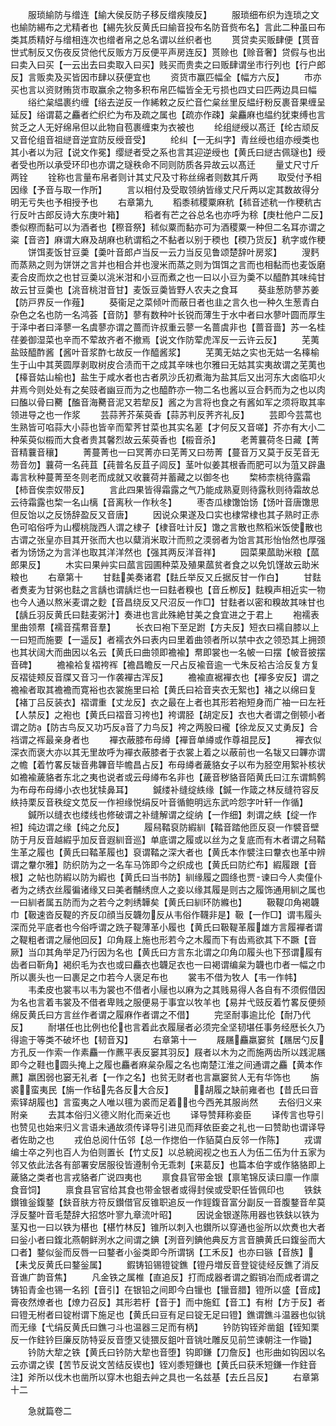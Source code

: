 <!-- { "loadSidebar": true } -->
　　服琐緰防与缯连【緰大侯反防子移反缯疾陵反】
　　服琐细布织为连琐之文也緰防緆布之尤精者也【緆先狄反黄氏曰緰音投布名防音赀布名】言此二种虽曰布类其质精好与缯相连次也缯者帛之总名谓以丝织者也
　　贳贷卖买贩肆便【贳音世式制反又伤夜反贷他代反贩方万反便平声房连反】贳赊也【赊音奢】贷假与也出曰卖入曰买【一云出去曰卖取入曰买】贱买而贵卖之曰贩肆谓坐市行列也【行户郎反】言贩卖及买皆因市肆以获便宜也
　　资货市赢匹幅全【幅方六反】
　　市亦买也言以资财贿货市取赢余之物多积布帛匹幅皆全无亏损也四丈曰匹两边具曰幅
　　绤纻枲緼裹约缠【绤去逆反一作絺敕之反纻音伫枲丝里反緼纡粉反裹音果缠呈延反】绤谓葛之麤者纻织纻为布及疏之属也【疏亦作疎】枲麤麻也緼约犹束缚也言贫乏之人无好绵帛但以此物自苞裹缠束为衣被也
　　纶组縌绶以髙迁【纶古顽反又音伦组音祖縌音逆宜防反绶音受】
　　纶纠【一无纠字】青丝绶也组亦绶类也其小者以为冠【说文作冕】缨縌者受之系也言其迎逆绶也【黄氏曰縌古佩璲也】绶者受也所以承受环印也亦谓之璲秩命不同则防质各异故云以髙迁
　　量丈尺寸斤两铨
　　铨称也言量布帛者则计其丈尺及寸称丝绵者则数其斤两
　　取受付予相因缘【予音与取一作所】
　　言以相付及受取领纳皆缘丈尺斤两以定其数故得分明无亏失也予相授予也
　　右章第九
　　稻黍秫稷粟麻秔【秫音述秔一作稉秔古行反叶古郎反诗大东庚叶箱】
　　稻者有芒之谷总名也亦呼为稌【庚杜他户二反】黍似穄而黏可以为酒者也【穄音祭】秫似粟而黏亦可为酒稷粟一种但二名耳亦谓之粢【音咨】麻谓大麻及胡麻也秔谓稻之不黏者以别于稬也【稬乃货反】秔字或作稉
　　饼饵麦饭甘豆羮【羮叶音郎卢当反一云力当反见鲁颂楚辞叶房浆】
　　溲麫而蒸熟之则为饼饼之言并也相合并也溲米而蒸之则为饵饵之言而也相黏而也麦饭磨麦合皮而炊之也甘豆羮以洮米泔和小豆而煮之也一曰以小豆为羮不以醯酢其味纯甘故云甘豆羮也【洮音桃泔音甘】麦饭豆羮皆野人农夫之食耳
　　葵韭葱防蓼苏姜【防戸界反一作薤】
　　葵衞足之菜倾叶而蔽日者也韭之言久也一种久生葱青白杂色之名也防一名鸿荟【音防】蓼有数种叶长锐而薄生于水中者曰水蓼叶圆而厚生于泽中者曰泽蓼一名虞蓼亦谓之蔷而许叔重云蓼一名蔷虞非也【蔷音啬】苏一名桂荏姜御湿菜也辛而不荤故齐者不撤焉【说文作防荤虎浑反一云许云反】
　　芜荑盐豉醯酢酱【酱叶音浆酢七故反一作醯酱浆】
　　芜荑无姑之实也无姑一名橭榆生于山中其荚圆厚剥取树皮合渍而干之成其辛味也尔雅曰无姑其实夷故谓之芜荑也【橭音姑山榆也】盐生于咸水者也古者夙沙氏初煮海为盐其后又出河东大卤临卭火井焉今则处处有之矣豉者幽豆而为之也醯酢亦一物二名也酱以豆合麫而为之也以肉曰醢以骨曰臡【醢音海臡音泥又若犂反】酱之为言将也食之有酱如军之须将取其率领进导之也一作浆
　　芸蒜荠芥茱萸香【蒜苏判反荠齐礼反】
　　芸即今芸蒿也生熟皆可啗蒜大小蒜也皆辛而荤荠甘菜也其实名蒫【才何反又音嗟】芥亦有大小二种茱萸似榝而大食者贵其馨烈故云茱萸香也【榝音杀】
　　老菁蘘荷冬日藏【菁音精蘘音穰】
　　菁蔓菁也一曰冥菁亦曰芜菁又曰芴菁【蔓音万又莫于反芜音无芴音勿】蘘荷一名莼苴【莼普名反苴子闾反】茎叶似姜其根香而肥可以为菹又辟蛊毒言秋种蔓菁至冬则老而成就又收蘘荷并蓄藏之以御冬也
　　棃柿柰桃待露霜【柿音俟柰奴带反】
　　言此四果皆得霜露之气乃能成熟夏则待露秋则待霜故总云待霜露也棃一名山樆【音离秋一作秋冬】
　　枣杏瓜棣馓饴饧【饧叶音唐馓思但反饴以之反饧辞盈反又音唐】
　　因说众果遂及口实也棣常棣也其子熟时正赤色可啗俗呼为山樱桃陇西人谓之棣子【棣音吐计反】馓之言散也熬稻米饭使散也古谓之张皇亦目其开张而大也以糵消米取汁而煎之渜弱者为饴言其形怡怡然也厚强者为饧饧之为言洋也取其洋洋然也【强其两反洋音祥】
　　园菜果蓏助米粮【蓏郎果反】
　　木实曰果艸实曰蓏言园圃种菜及殖果蓏贫者食之以免饥馑故云助米粮也
　　右章第十
　　甘麮美奏诸君【麮丘举反又丘据反甘一作白】
　　甘麮者煑麦为甘粥也麮之言龋也谓龋烂也一曰麮者糗也【音丘栁反】麮糗声相近实一物也今人通以熬米麦谓之麨【音昌绕反又尺沼反一作□】甘麮者以密和糗故其味甘也【龋丘羽反黄氏曰麮麦粥汁】奏进也言此殊絶甘美之食宜进之于君上
　　袍襦表里曲领帬【襦音孺帬音羣】
　　长衣曰袍下至足跗【方夫反】短衣曰襦自膝以上一曰短而施要【一遥反】者襦衣外曰表内曰里着曲领者所以禁中衣之领恐其上拥颈也其状阔大而曲因以名云【黄氏曰曲领即襜褕】帬即裳也一名帔一曰摆【帔音披摆音碑】
　　襜褕袷复褶袴裈【襜昌瞻反一尺占反褕音逾一弋朱反袷古洽反复方复反褶徒颊反音牒又音习一作袭襌古浑反】
　　襜褕直裾襌衣也【襌多安反】谓之襜褕者取其襜襜而寛裕也衣裳施里曰袷【黄氏曰袷音夹衣无絮也】褚之以绵曰复【褚丁吕反装衣】褶谓重【丈龙反】衣之最在上者也其形若袍短身而广袖一曰左衽【人禁反】之袍也【黄氏曰褶音习袴也】袴谓胫【胡定反】衣也大者谓之倒顿小者谓之防【防古鸟反又功巧反音了力鸟反】袴之两股曰襱【徐龙反又丈勇反】合裆谓之裈最亲身者也
　　襌衣蔽膝布母繜【襌音单繜或作尊祖昆反】
　　襌衣似深衣而褒大亦以其无里故呼为襌衣蔽膝者于衣裳上着之以蔽前也一名韨又曰韠亦谓之幨【着竹畧反韨音弗韠音毕幨昌占反】布母繜者薉貉女子以布为胫空用絮补核状如襜褕薉貉者东北之夷也说者或云母繜布名非也【薉音秽貉音陌黄氏曰江东谓鹪鹩为布母布母繜小衣也犹犊鼻耳】
　　鍼缕补缝绽紩缘【鍼一作箴之林反缝符容反紩持栗反音秩绽文苋反一作袒缘悦绢反叶音循鲍明远东武吟怨字叶轩一作循】
　　鍼所以缝衣也缕线也修破谓之补缝解谓之绽纳【一作细】刺谓之紩【绽一作袒】纯边谓之缘【纯之允反】
　　履舄鞜裒防縀紃【鞜音踏他匝反裒一作襞音壁防于月反音越縀乎加反音遐紃音巡】单底谓之履或以丝为之复底而有木者谓之舄鞜生革之履也【黄氏曰鞜革履也】裒谓鞜之深大者也【黄氏本作襞注曰韏衣也革中辨谓之韏尔雅】防织防为之一名车马饰即今之织成也【黄氏曰防纻布】縀履跟【音根】之帖也防縀以防为縀也【黄氏曰当书防】紃缘履之圆绦也贾谏曰今人卖僮仆者为之绣衣丝履徧诸缘又曰美者黼绣庶人之妾以缘其履是则古之履饰通用紃之属也一曰紃者属五防而为之若今之刺绣韡矣【黄氏曰紃环防縧也】
　　靸鞮卬角褐韤巾【靸速沓反鞮的齐反卬顔当反韤勿反从韦俗作韈非是】靸【一作□】谓韦履头深而兑平底者也今俗呼谓之跣子鞮薄革小履也【黄氏曰靸鞮革履雄方言履襌者谓之鞮粗者谓之屦他回反】卬角屐上施也形若今之木履而下有齿焉欲其下不蹶【音厥】当卬其角举足乃行因为名也【黄氏曰方言东北谓之卬角卬履头也下邳谓履有齿者曰靳角】褐织毛为衣也或曰麤衣也韤足衣也一曰褐谓编枲为韤也巾者一幅之巾所以裹头也一曰裹足之巾若今人褒足布也
　　裳韦不借为牧人【韦一作帏】
　　韦柔皮也裳韦以韦为裳也不借者小屦也以麻为之其贱易得人各自有不须假借因为名也言着韦裳及不借者卑贱之服便易于事宜以牧羊也【易并弋豉反着竹畧反便频绵反黄氏曰方言丝作者谓之履麻作者谓之不借】
　　完坚耐事逾比伦【耐乃代反】
　　耐堪任也比例也伦也言着此衣履屦者必须完全坚韧堪任事务经厯长久乃得逾于等类不破坏也【韧音刄】
　　右章第十一
　　屐屩麤羸窭贫【屩居勺反方孔反一作索一作素麤一作藨平表反窭其羽反】屐者以木为之而施两齿所以践泥屩即今之鞋也圆头掩上之履也麤者麻枲杂履之名也南楚江淮之间通谓之麤【黄本作藨】羸困弱也窭无礼者【一作之名】也贫无财者也言羸窭贫人无有华饰也
　　旃裘蛮夷民【旃一作毡先各反大合反】
　　胡履之缺前雍者也【昔氏曰音索铎胡履也】言蛮夷之人唯以氊为裘而足着也今西羌其服尚然
　　去俗归义来附亲
　　去其本俗归义德义附化而亲近也
　　译导赞拜称妾臣
　　译传言也导引也赞见也始来归义言语未通故须传译导引进见而拜依臣妾之礼也一曰赞助也谓译导者佐助之也
　　戎伯总阅什伍邻【总一作揔伯一作貊莫白反邻一作陈】
　　戎谓编士卒之列也百人为伯则置长【竹丈反】以总綂阅视之也五人为伍二伍为什五家为邻又依此法各有部署安居服役皆遵制令无乖刺【来葛反】也篇本伯字或作貉貉即上薉貉之类者也言戎貉者广说四夷也
　　禀食县官带金银【禀笔锦反读曰廪一作廪食音饲】
　　禀食县官官给其食也带金银者或得封侯或受职任皆佩印也
　　铁鈇鑚锥釡鍑鍪【鈇音肤方符反鑚借官反锥职追反一作鋞鍑音富分副反一音腹鍪音牟莫浮反鍪叶音毛楚辞大招悠叶寥九章流叶昭】
　　因说金银遂陈用器也铁鈇以铁为茎刄也一曰以铁为椹也【椹竹林反】锥所以刺入也鑚所以穿通也釡所以炊煑也大者曰釡小者曰鍑北燕朝鲜洌水之间谓之錪【洌音列錪他典反方言音腆黄氏曰鍑釡而大口者】鍪似釡而反唇一曰鍪者小釡类即今所谓锅【工禾反】也亦曰镞【音族】【耒戈反黄氏曰鍪釡属】
　　鍜铸铅锡镫锭鐎【镫丹増反音登锭徒经反鐎了消反音谯广韵音焦】
　　凡金铁之属椎【直追反】打而成器者谓之鍜销冶而成者谓之铸铅青金也锡一名鈏【音引】在银铅之间即今白镴也【镴音腊】镫所以盛【音成】膏夜然燎者也【燎力召反】其形若杅【音于】而中施釭【音工】有柎【方于反】者曰镫无柎者曰锭柎谓下施足也【黄氏曰豆有足曰锭无足曰镫】鐎谓鐎斗温器也似铫而无缘【弋绢反黄氏曰鐎刁斗也温器三足而有柄】
　　钤防钩铚斧凿鉏【铚知栗反一作鉒钤巨廉反防特妥反音堕又徒猥反鉏叶音铫吐雕反见前竺谏朝注一作锄】
　　钤防大犂之铁【黄氏曰钤防大犂也音堕】钩即鎌【刀詹反】也形曲如钩因以名云亦谓之锲【苦节反说文苦结反锲也】铚刈黍短鎌也【黄氏曰获禾短鎌一作鉒音注】斧所以伐木也凿所以穿木也鉏去艸之具也一名兹基【去丘吕反】
　　右章第十二

　　急就篇卷二
